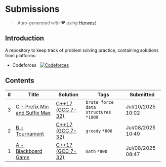 Submissions
======================
> *Auto-generated with ❤ using [Harwest](https://github.com/nileshsah/harwest-tool)*

## Introduction

A repository to keep track of problem solving practice, containing solutions from platforms:
* Codeforces &nbsp; [![Codeforces](https://cp-logo.vercel.app/codeforces/sebascert)](https://codeforces.com/profile/sebascert)


## Contents

| # | Title | Solution | Tags | Submitted |
|---| ----- | -------- | ---- | --------- |
3 | [C - Prefix Min and Suffix Max](https://codeforces.com/contest/2123/problem/C) | [C++17 (GCC 7-32)](./codeforces/2123/C.cpp) | `brute force` `data structures` `*1000` | Jul/10/2025 10:02 | 
2 | [B - Tournament](https://codeforces.com/contest/2123/problem/B) | [C++17 (GCC 7-32)](./codeforces/2123/B.cpp) | `greedy` `*800` | Jul/08/2025 10:49 | 
1 | [A - Blackboard Game](https://codeforces.com/contest/2123/problem/A) | [C++17 (GCC 7-32)](./codeforces/2123/A.cpp) | `math` `*800` | Jul/08/2025 08:47 | 